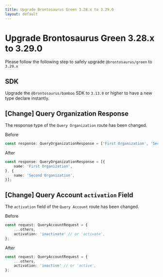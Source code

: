 ```yaml
---
title: Upgrade Brontosaurus Green 3.28.x to 3.29.0
layout: default
---
```


# Upgrade Brontosaurus Green 3.28.x to 3.29.0

Please follow the following step to safely upgrade `@brontosaurus/green` to `3.29.x`

## SDK

Upgrade the `@brontosaurus/bamboo` SDK to `3.13.0` or higher to have a new type declare instantly.

## [Change] Query Organization Response

The response type of the `Query Organization` route has been changed.

Before

```ts
const response: QueryOrganizationResponse = ['First Organization', 'Second Organization'];
```

After

```ts
const response: QueryOrganizationResponse = [{
    name: 'First Organization',
}, {
    name: 'Second Organization',
}];
```

## [Change] Query Account `activation` Field

The `activation` field of the `Query Account` route has been changed.

Before

```ts
const request: QueryAccountRequest = {
    ...others,
    activation: 'inactivate' // or 'activate',
};
```

After

```ts
const request: QueryAccountRequest = {
    ...others,
    activation: 'inactive' // or 'active',
};
```
